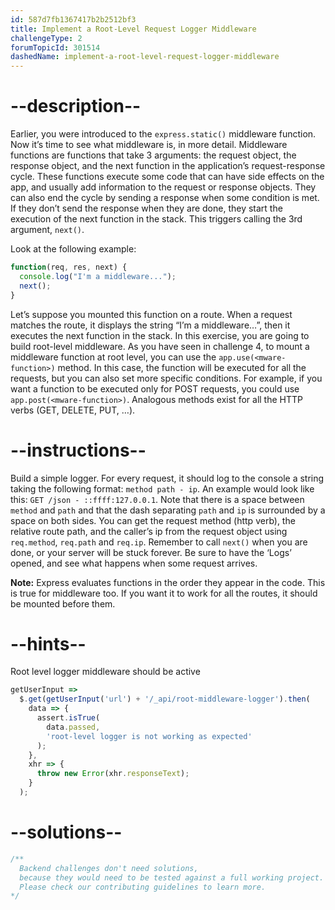 ```yaml
---
id: 587d7fb1367417b2b2512bf3
title: Implement a Root-Level Request Logger Middleware
challengeType: 2
forumTopicId: 301514
dashedName: implement-a-root-level-request-logger-middleware
---
```


# --description--

Earlier, you were introduced to the `express.static()` middleware function. Now it’s time to see what middleware is, in more detail. Middleware functions are functions that take 3 arguments: the request object, the response object, and the next function in the application’s request-response cycle. These functions execute some code that can have side effects on the app, and usually add information to the request or response objects. They can also end the cycle by sending a response when some condition is met. If they don’t send the response when they are done, they start the execution of the next function in the stack. This triggers calling the 3rd argument, `next()`.

Look at the following example:

```js
function(req, res, next) {
  console.log("I'm a middleware...");
  next();
}
```

Let’s suppose you mounted this function on a route. When a request matches the route, it displays the string “I’m a middleware…”, then it executes the next function in the stack. In this exercise, you are going to build root-level middleware. As you have seen in challenge 4, to mount a middleware function at root level, you can use the `app.use(<mware-function>)` method. In this case, the function will be executed for all the requests, but you can also set more specific conditions. For example, if you want a function to be executed only for POST requests, you could use `app.post(<mware-function>)`. Analogous methods exist for all the HTTP verbs (GET, DELETE, PUT, …).

# --instructions--

Build a simple logger. For every request, it should log to the console a string taking the following format: `method path - ip`. An example would look like this: `GET /json - ::ffff:127.0.0.1`. Note that there is a space between `method` and `path` and that the dash separating `path` and `ip` is surrounded by a space on both sides. You can get the request method (http verb), the relative route path, and the caller’s ip from the request object using `req.method`, `req.path` and `req.ip`. Remember to call `next()` when you are done, or your server will be stuck forever. Be sure to have the ‘Logs’ opened, and see what happens when some request arrives.

**Note:** Express evaluates functions in the order they appear in the code. This is true for middleware too. If you want it to work for all the routes, it should be mounted before them.

# --hints--

Root level logger middleware should be active

```js
getUserInput =>
  $.get(getUserInput('url') + '/_api/root-middleware-logger').then(
    data => {
      assert.isTrue(
        data.passed,
        'root-level logger is not working as expected'
      );
    },
    xhr => {
      throw new Error(xhr.responseText);
    }
  );
```

# --solutions--

```js
/**
  Backend challenges don't need solutions, 
  because they would need to be tested against a full working project. 
  Please check our contributing guidelines to learn more.
*/
```
